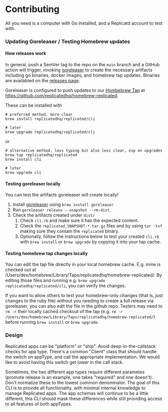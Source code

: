# Contributing

All you need is a computer with Go installed, and a Replicatd account to test with.

### Updating Goreleaser / Testing Homebrew updates

#### How releases work

In general, push a SemVer tag to the repo on the `main` branch and a GitHub action will trigger, invoking [goreleaser](https://goreleaser.com/) to create the necessary artifacts including go binaries, docker images, and homebrew tap updates. Binaries are availabled on the [releases page](https://github.com/replicatedhq/replicated/releases).

Goreleaser is configured to push updates to our [Hombebrew Tap](https://docs.brew.sh/How-to-Create-and-Maintain-a-Tap) at https://github.com/replicatedhq/homebrew-replicated.

These can be installed with

```
# preferred method, more clear
brew install replicatedhq/replicated/cli 

# later
brew upgrade replicatedhq/replicated/cli 
```
or

```
# alternative method. less typing but also less clear, esp on upgrades
brew tap replicatedhq/replicated
brew install cli 

# later
brew upgrade cli
```
#### Testing goreleaser locally

You can test the artifacts goreleaser will create locally!

1. Install [goreleaser](https://goreleaser.com/install/) using `brew install goreleaser`
2. Run `goreleaser release --snapshot --rm-dist`.
3. Check the artifacts created under `dist/`
   1. Check `cli.rb` and make sure it has the expected content.
   2. Check the `replicated_SNAPSHOT-*.tar.gz` files and by using `tar -tvf` making sure they contain the `replicated` binary.
   3. Optionally, follow the instructions below to test your created `cli.rb` with `brew install` or `brew upgrade` by copying it into your tap cache.

#### Testing homebrew tap changes locally

You can edit the tap file directly in your local homebrew cache. E.g. mine is checked out at /Users/dex/homebrew/Library/Taps/replicatedhq/homebrew-replicated/. By editing those files and running e.g. `brew upgrade replicatedhq/replicated/cli`, you can verify the changes.

If you want to allow others to test your homebrew-only changes (that is, just changes to the ruby file) without you needing to create a full release via goreleaser, you can also edit the file in the github repo. Testers may need to `rm -r` their locally cached checkout of the tap (e.g. `rm -r /Users/dex/homebrew/Library/Taps/replicatedhq/homebrew-replicated/`) before running `brew install` or `brew upgrade`.

### Design

Replicated apps can be "platform" or "ship". Avoid deep-in-the-callstack checks for app type. There's a common "Client" class that should handle the switch on appType, and call the appropriate implementation. We would like to avoid having this switch get lower in the call stack.

Sometimes, the two different app types require different parametes (promote release is an example, one takes "required" and one doesn't). Don't normalize these to the lowest common denominator. The goal of this CLI is to provide all functionality, with minimal internal knowledge to manage Replicated apps. The app schemas will continue to be a little different, this CLI should mask these differences while still providing access to all features of both appTypes.

